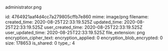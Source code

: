 administrator.png

id: 4764921aaf4d4cc7a279805cffb7e860
mime: image/png
filename: 
created_time: 2020-08-25T22:33:19.525Z
updated_time: 2020-08-25T22:33:19.525Z
user_created_time: 2020-08-25T22:33:19.525Z
user_updated_time: 2020-08-25T22:33:19.525Z
file_extension: png
encryption_cipher_text: 
encryption_applied: 0
encryption_blob_encrypted: 0
size: 178653
is_shared: 0
type_: 4
